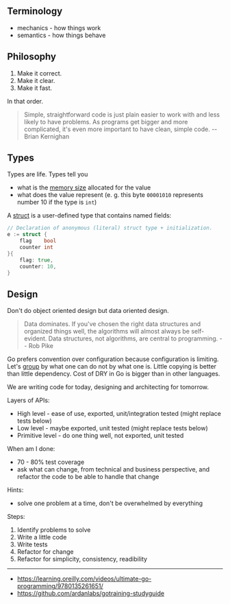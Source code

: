 ## Terminology

* mechanics - how things work
* semantics - how things behave

## Philosophy

1. Make it correct.
2. Make it clear.
3. Make it fast.

In that order.

> Simple, straightforward code is just plain easier to work with and less likely to have problems. As programs get bigger and more complicated, it's even more important to have clean, simple code. -- Brian Kernighan

## Types

Types are life. Types tell you

* what is the [memory size](https://play.golang.org/p/s1M9pNjIIKp) allocated for the value
* what does the value represent (e. g. this byte `00001010` represents number 10 if the type is `int`)

A [struct](https://play.golang.org/p/Q90vDc_T77X) is a user-defined type that contains named fields:

```go
// Declaration of anonymous (literal) struct type + initialization.
e := struct {
	flag    bool
	counter int
}{
	flag: true,
	counter: 10,
}
```

## Design

Don't do object oriented design but data oriented design.

> Data dominates. If you've chosen the right data structures and organized things well, the algorithms will almost always be self-evident. Data structures, not algorithms, are central to programming. -- Rob Pike

Go prefers convention over configuration because configuration is limiting. Let's [group](https://github.com/ardanlabs/gotraining-studyguide/blob/master/go/design/grouping_types_2.go) by what one can do not by what one is. Little copying is better than little dependency. Cost of DRY in Go is bigger than in other languages.

We are writing code for today, designing and architecting for tomorrow.

Layers of APIs:

* High level - ease of use, exported, unit/integration tested (might replace tests below)
* Low level - maybe exported, unit tested (might replace tests below)
* Primitive level - do one thing well, not exported, unit tested

When am I done:

* 70 - 80% test coverage
* ask what can change, from technical and business perspective, and refactor the code to be able to handle that change

Hints:

* solve one problem at a time, don't be overwhelmed by everything

Steps:

1. Identify problems to solve
2. Write a little code
3. Write tests
4. Refactor for change
5. Refactor for simplicity, consistency, readibility

---

* https://learning.oreilly.com/videos/ultimate-go-programming/9780135261651/
* https://github.com/ardanlabs/gotraining-studyguide
